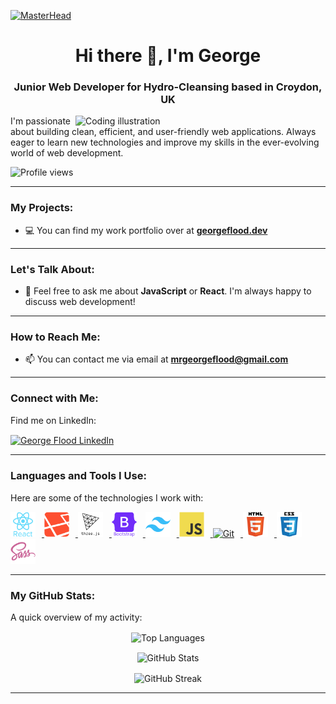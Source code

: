 [![MasterHead](https://user-images.githubusercontent.com/74038190/212749695-a6817c5a-a794-462b-afca-1b5ce7dd5e63.gif)](https://georgeflood.dev)

<h1 align="center">Hi there 👋, I'm George</h1>
<h3 align="center">Junior Web Developer for Hydro-Cleansing based in Croydon, UK</h3>

<img align="right" alt="Coding illustration" width="400" src="https://user-images.githubusercontent.com/74038190/226190894-18e959ba-d458-4a94-ac44-790190f2a947.gif"/>

<p align="left">I'm passionate about building clean, efficient, and user-friendly web applications. Always eager to learn new technologies and improve my skills in the ever-evolving world of web development.</p>

<p align="left"> <img src="https://komarev.com/ghpvc/?username=georgeflood&label=Profile%20Views&color=0e75b6&style=flat" alt="Profile views" /> </p>

---

### My Projects:

-   💻 You can find my work portfolio over at [**georgeflood.dev**](https://georgeflood.dev)

---

### Let's Talk About:

-   💬 Feel free to ask me about **JavaScript** or **React**. I'm always happy to discuss web development!

---

### How to Reach Me:

-   📫 You can contact me via email at **mrgeorgeflood@gmail.com**

---

<h3 align="left">Connect with Me:</h3>
<p align="left">Find me on LinkedIn:</p>
<p align="left">
<a href="https://www.linkedin.com/in/george-flood-frontend/" target="blank"><img align="center" src="https://user-images.githubusercontent.com/74038190/235294012-0a55e343-37ad-4b0f-924f-c8431d9d2483.gif" alt="George Flood LinkedIn" height="30" width="40" /></a>
</p>

---

<h3 align="left">Languages and Tools I Use:</h3>
<p align="left">Here are some of the technologies I work with:</p>

<p align="left">
    <a href="https://reactjs.org/" target="_blank" rel="noreferrer" title="React">
      <img src="https://raw.githubusercontent.com/devicons/devicon/master/icons/react/react-original-wordmark.svg" alt="React" width="40" height="40" style="margin-right: 10px;"/>
    </a>
    <a href="https://laravel.com/" target="_blank" rel="noreferrer" title="Laravel">
      <img src="https://raw.githubusercontent.com/devicons/devicon/develop/icons/laravel/laravel-plain.svg" alt="Laravel" width="40" height="40" style="margin-right: 10px;"/>
    </a>
    <a href="https://threejs.org/" target="_blank" rel="noreferrer" title="Three.js">
      <img src="https://raw.githubusercontent.com/devicons/devicon/master/icons/threejs/threejs-original-wordmark.svg" alt="Three.js" width="40" height="40" style="margin-right: 10px;"/>
    </a>
    <a href="https://getbootstrap.com" target="_blank" rel="noreferrer" title="Bootstrap">
      <img src="https://raw.githubusercontent.com/devicons/devicon/master/icons/bootstrap/bootstrap-plain-wordmark.svg" alt="Bootstrap" width="40" height="40" style="margin-right: 10px;"/>
    </a>
    <a href="https://tailwindcss.com/" target="_blank" rel="noreferrer" title="Tailwind CSS">
      <img src="https://raw.githubusercontent.com/devicons/devicon/develop/icons/tailwindcss/tailwindcss-plain.svg" alt="Tailwind CSS" width="40" height="40" style="margin-right: 10px;"/>
    </a>
    <a href="https://developer.mozilla.org/en-US/docs/Web/JavaScript" target="_blank" rel="noreferrer" title="JavaScript">
      <img src="https://raw.githubusercontent.com/devicons/devicon/master/icons/javascript/javascript-original.svg" alt="JavaScript" width="40" height="40" style="margin-right: 10px;"/>
    </a>
    <a href="https://git-scm.com/" target="_blank" rel="noreferrer" title="Git">
      <img src="https://www.vectorlogo.zone/logos/git-scm/git-scm-icon.svg" alt="Git" width="40" height="40" style="margin-right: 10px;"/>
    </a>
    <a href="https://www.w3.org/html/" target="_blank" rel="noreferrer" title="HTML5">
       <img src="https://raw.githubusercontent.com/devicons/devicon/master/icons/html5/html5-original-wordmark.svg" alt="HTML5" width="40" height="40" style="margin-right: 10px;"/>
    </a>
    <a href="https://www.w3schools.com/css/" target="_blank" rel="noreferrer" title="CSS3">
        <img src="https://raw.githubusercontent.com/devicons/devicon/master/icons/css3/css3-original-wordmark.svg" alt="CSS3" width="40" height="40" style="margin-right: 10px;"/>
    </a>
     <a href="https://sass-lang.com" target="_blank" rel="noreferrer" title="Sass">
         <img src="https://raw.githubusercontent.com/devicons/devicon/master/icons/sass/sass-original.svg" alt="Sass" width="40" height="40" style="margin-right: 10px;"/>
     </a>
</p>

---

<h3 align="left">My GitHub Stats:</h3>
<p align="left">A quick overview of my activity:</p>

<p align="center">
  <img align="center" src="https://github-readme-stats.vercel.app/api/top-langs/?username=georgeflood&show_icons=true&locale=en&layout=compact&theme=tokyonight" alt="Top Languages" />
</p>
<p align="center">
  <img align="center" src="https://github-readme-stats.vercel.app/api?username=georgeflood&show_icons=true&locale=en&theme=tokyonight" alt="GitHub Stats" />
</p>
<p align="center">
  <img align="center" src="https://github-readme-streak-stats.herokuapp.com/?user=georgeflood&theme=tokyonight" alt="GitHub Streak" />
</p>

---
